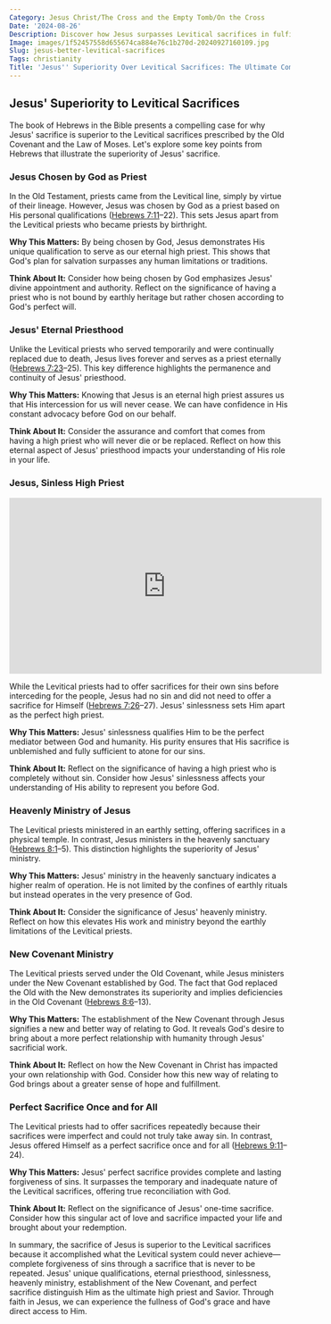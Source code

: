 ```yaml
---
Category: Jesus Christ/The Cross and the Empty Tomb/On the Cross
Date: '2024-08-26'
Description: Discover how Jesus surpasses Levitical sacrifices in fulfillment and significance, shedding light on the transformative power of His sacrifice.
Image: images/1f52457558d655674ca884e76c1b270d-20240927160109.jpg
Slug: jesus-better-levitical-sacrifices
Tags: christianity
Title: 'Jesus'' Superiority Over Levitical Sacrifices: The Ultimate Comparison'
---
```


## Jesus' Superiority to Levitical Sacrifices

The book of Hebrews in the Bible presents a compelling case for why Jesus' sacrifice is superior to the Levitical sacrifices prescribed by the Old Covenant and the Law of Moses. Let's explore some key points from Hebrews that illustrate the superiority of Jesus' sacrifice.

### Jesus Chosen by God as Priest

In the Old Testament, priests came from the Levitical line, simply by virtue of their lineage. However, Jesus was chosen by God as a priest based on His personal qualifications ([Hebrews 7:11](https://www.bibleref.com/Hebrews/7/Hebrews-7-11.html)–22). This sets Jesus apart from the Levitical priests who became priests by birthright.

**Why This Matters:** By being chosen by God, Jesus demonstrates His unique qualification to serve as our eternal high priest. This shows that God's plan for salvation surpasses any human limitations or traditions.

**Think About It:** Consider how being chosen by God emphasizes Jesus' divine appointment and authority. Reflect on the significance of having a priest who is not bound by earthly heritage but rather chosen according to God's perfect will.

### Jesus' Eternal Priesthood

Unlike the Levitical priests who served temporarily and were continually replaced due to death, Jesus lives forever and serves as a priest eternally ([Hebrews 7:23](https://www.bibleref.com/Hebrews/7/Hebrews-7-23.html)–25). This key difference highlights the permanence and continuity of Jesus' priesthood.

**Why This Matters:** Knowing that Jesus is an eternal high priest assures us that His intercession for us will never cease. We can have confidence in His constant advocacy before God on our behalf.

**Think About It:** Consider the assurance and comfort that comes from having a high priest who will never die or be replaced. Reflect on how this eternal aspect of Jesus' priesthood impacts your understanding of His role in your life.

### Jesus, Sinless High Priest


<iframe width="560" height="315" src="https://www.youtube.com/embed/_GOvVSZJxCU" frameborder="0" allow="autoplay; encrypted-media" allowfullscreen></iframe>


While the Levitical priests had to offer sacrifices for their own sins before interceding for the people, Jesus had no sin and did not need to offer a sacrifice for Himself ([Hebrews 7:26](https://www.bibleref.com/Hebrews/7/Hebrews-7-26.html)–27). Jesus' sinlessness sets Him apart as the perfect high priest.

**Why This Matters:** Jesus' sinlessness qualifies Him to be the perfect mediator between God and humanity. His purity ensures that His sacrifice is unblemished and fully sufficient to atone for our sins.

**Think About It:** Reflect on the significance of having a high priest who is completely without sin. Consider how Jesus' sinlessness affects your understanding of His ability to represent you before God.

### Heavenly Ministry of Jesus

The Levitical priests ministered in an earthly setting, offering sacrifices in a physical temple. In contrast, Jesus ministers in the heavenly sanctuary ([Hebrews 8:1](https://www.bibleref.com/Hebrews/8/Hebrews-8-1.html)–5). This distinction highlights the superiority of Jesus' ministry.

**Why This Matters:** Jesus' ministry in the heavenly sanctuary indicates a higher realm of operation. He is not limited by the confines of earthly rituals but instead operates in the very presence of God.

**Think About It:** Consider the significance of Jesus' heavenly ministry. Reflect on how this elevates His work and ministry beyond the earthly limitations of the Levitical priests.

### New Covenant Ministry

The Levitical priests served under the Old Covenant, while Jesus ministers under the New Covenant established by God. The fact that God replaced the Old with the New demonstrates its superiority and implies deficiencies in the Old Covenant ([Hebrews 8:6](https://www.bibleref.com/Hebrews/8/Hebrews-8-6.html)–13).

**Why This Matters:** The establishment of the New Covenant through Jesus signifies a new and better way of relating to God. It reveals God's desire to bring about a more perfect relationship with humanity through Jesus' sacrificial work.

**Think About It:** Reflect on how the New Covenant in Christ has impacted your own relationship with God. Consider how this new way of relating to God brings about a greater sense of hope and fulfillment.

### Perfect Sacrifice Once and for All

The Levitical priests had to offer sacrifices repeatedly because their sacrifices were imperfect and could not truly take away sin. In contrast, Jesus offered Himself as a perfect sacrifice once and for all ([Hebrews 9:11](https://www.bibleref.com/Hebrews/9/Hebrews-9-11.html)–24).

**Why This Matters:** Jesus' perfect sacrifice provides complete and lasting forgiveness of sins. It surpasses the temporary and inadequate nature of the Levitical sacrifices, offering true reconciliation with God.

**Think About It:** Reflect on the significance of Jesus' one-time sacrifice. Consider how this singular act of love and sacrifice impacted your life and brought about your redemption.

In summary, the sacrifice of Jesus is superior to the Levitical sacrifices because it accomplished what the Levitical system could never achieve—complete forgiveness of sins through a sacrifice that is never to be repeated. Jesus' unique qualifications, eternal priesthood, sinlessness, heavenly ministry, establishment of the New Covenant, and perfect sacrifice distinguish Him as the ultimate high priest and Savior. Through faith in Jesus, we can experience the fullness of God's grace and have direct access to Him.